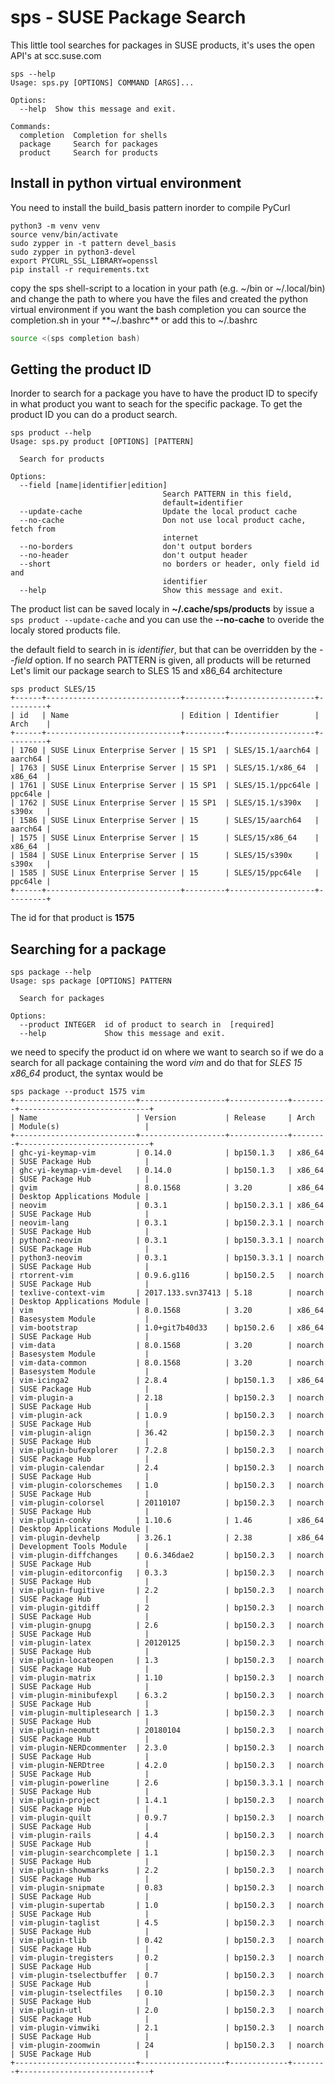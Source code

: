 # sps - SUSE Package Search
This little tool searches for packages in SUSE products, it's uses the open API's at scc.suse.com

```
sps --help
Usage: sps.py [OPTIONS] COMMAND [ARGS]...

Options:
  --help  Show this message and exit.

Commands:
  completion  Completion for shells
  package     Search for packages
  product     Search for products
```

## Install in python virtual environment
You need to install the build_basis pattern inorder to compile PyCurl
```
python3 -m venv venv
source venv/bin/activate
sudo zypper in -t pattern devel_basis
sudo zypper in python3-devel
export PYCURL_SSL_LIBRARY=openssl
pip install -r requirements.txt
```

copy the sps shell-script to a location in your path (e.g. ~/bin or ~/.local/bin) and change the path to where you have the files and created the python virtual environment
if you want the bash completion you can source the completion.sh in your **~/.bashrc**
or add this to ~/.bashrc
```bash
source <(sps completion bash)
```


## Getting the product ID
Inorder to search for a package you have to have the product ID to specify in what product you want to seach for the specific package.
To get the product ID you can do a product search.
```
sps product --help
Usage: sps.py product [OPTIONS] [PATTERN]

  Search for products

Options:
  --field [name|identifier|edition]
                                  Search PATTERN in this field,
                                  default=identifier
  --update-cache                  Update the local product cache
  --no-cache                      Don not use local product cache, fetch from
                                  internet
  --no-borders                    don't output borders
  --no-header                     don't output header
  --short                         no borders or header, only field id and
                                  identifier
  --help                          Show this message and exit.

```
The product list can be saved localy in **~/.cache/sps/products** by issue a `sps product --update-cache` and you can use the **--no-cache** to overide the localy stored products file.

the default field to search in is *identifier*, but that can be overridden by the *--field* option.
If no search PATTERN is given, all products will be returned
Let's limit our package search to SLES 15 and x86_64 architecture
```
sps product SLES/15
+------+------------------------------+---------+-------------------+---------+
| id   | Name                         | Edition | Identifier        | Arch    |
+------+------------------------------+---------+-------------------+---------+
| 1760 | SUSE Linux Enterprise Server | 15 SP1  | SLES/15.1/aarch64 | aarch64 |
| 1763 | SUSE Linux Enterprise Server | 15 SP1  | SLES/15.1/x86_64  | x86_64  |
| 1761 | SUSE Linux Enterprise Server | 15 SP1  | SLES/15.1/ppc64le | ppc64le |
| 1762 | SUSE Linux Enterprise Server | 15 SP1  | SLES/15.1/s390x   | s390x   |
| 1586 | SUSE Linux Enterprise Server | 15      | SLES/15/aarch64   | aarch64 |
| 1575 | SUSE Linux Enterprise Server | 15      | SLES/15/x86_64    | x86_64  |
| 1584 | SUSE Linux Enterprise Server | 15      | SLES/15/s390x     | s390x   |
| 1585 | SUSE Linux Enterprise Server | 15      | SLES/15/ppc64le   | ppc64le |
+------+------------------------------+---------+-------------------+---------+
```
The id for that product is **1575**

## Searching for a package
```
sps package --help
Usage: sps package [OPTIONS] PATTERN

  Search for packages

Options:
  --product INTEGER  id of product to search in  [required]
  --help             Show this message and exit.
```

we need to specify the product id on where we want to search so if we do a search for all package containing the word *vim* and  do that for *SLES 15 x86_64* product, the syntax would be
```
sps package --product 1575 vim 
+---------------------------+-------------------+-------------+--------+-----------------------------+
| Name                      | Version           | Release     | Arch   | Module(s)                   |
+---------------------------+-------------------+-------------+--------+-----------------------------+
| ghc-yi-keymap-vim         | 0.14.0            | bp150.1.3   | x86_64 | SUSE Package Hub            |
| ghc-yi-keymap-vim-devel   | 0.14.0            | bp150.1.3   | x86_64 | SUSE Package Hub            |
| gvim                      | 8.0.1568          | 3.20        | x86_64 | Desktop Applications Module |
| neovim                    | 0.3.1             | bp150.2.3.1 | x86_64 | SUSE Package Hub            |
| neovim-lang               | 0.3.1             | bp150.2.3.1 | noarch | SUSE Package Hub            |
| python2-neovim            | 0.3.1             | bp150.3.3.1 | noarch | SUSE Package Hub            |
| python3-neovim            | 0.3.1             | bp150.3.3.1 | noarch | SUSE Package Hub            |
| rtorrent-vim              | 0.9.6.g116        | bp150.2.5   | noarch | SUSE Package Hub            |
| texlive-context-vim       | 2017.133.svn37413 | 5.18        | noarch | Desktop Applications Module |
| vim                       | 8.0.1568          | 3.20        | x86_64 | Basesystem Module           |
| vim-bootstrap             | 1.0+git7b40d33    | bp150.2.6   | x86_64 | SUSE Package Hub            |
| vim-data                  | 8.0.1568          | 3.20        | noarch | Basesystem Module           |
| vim-data-common           | 8.0.1568          | 3.20        | noarch | Basesystem Module           |
| vim-icinga2               | 2.8.4             | bp150.1.3   | x86_64 | SUSE Package Hub            |
| vim-plugin-a              | 2.18              | bp150.2.3   | noarch | SUSE Package Hub            |
| vim-plugin-ack            | 1.0.9             | bp150.2.3   | noarch | SUSE Package Hub            |
| vim-plugin-align          | 36.42             | bp150.2.3   | noarch | SUSE Package Hub            |
| vim-plugin-bufexplorer    | 7.2.8             | bp150.2.3   | noarch | SUSE Package Hub            |
| vim-plugin-calendar       | 2.4               | bp150.2.3   | noarch | SUSE Package Hub            |
| vim-plugin-colorschemes   | 1.0               | bp150.2.3   | noarch | SUSE Package Hub            |
| vim-plugin-colorsel       | 20110107          | bp150.2.3   | noarch | SUSE Package Hub            |
| vim-plugin-conky          | 1.10.6            | 1.46        | x86_64 | Desktop Applications Module |
| vim-plugin-devhelp        | 3.26.1            | 2.38        | x86_64 | Development Tools Module    |
| vim-plugin-diffchanges    | 0.6.346dae2       | bp150.2.3   | noarch | SUSE Package Hub            |
| vim-plugin-editorconfig   | 0.3.3             | bp150.2.3   | noarch | SUSE Package Hub            |
| vim-plugin-fugitive       | 2.2               | bp150.2.3   | noarch | SUSE Package Hub            |
| vim-plugin-gitdiff        | 2                 | bp150.2.3   | noarch | SUSE Package Hub            |
| vim-plugin-gnupg          | 2.6               | bp150.2.3   | noarch | SUSE Package Hub            |
| vim-plugin-latex          | 20120125          | bp150.2.3   | noarch | SUSE Package Hub            |
| vim-plugin-locateopen     | 1.3               | bp150.2.3   | noarch | SUSE Package Hub            |
| vim-plugin-matrix         | 1.10              | bp150.2.3   | noarch | SUSE Package Hub            |
| vim-plugin-minibufexpl    | 6.3.2             | bp150.2.3   | noarch | SUSE Package Hub            |
| vim-plugin-multiplesearch | 1.3               | bp150.2.3   | noarch | SUSE Package Hub            |
| vim-plugin-neomutt        | 20180104          | bp150.2.3   | noarch | SUSE Package Hub            |
| vim-plugin-NERDcommenter  | 2.3.0             | bp150.2.3   | noarch | SUSE Package Hub            |
| vim-plugin-NERDtree       | 4.2.0             | bp150.2.3   | noarch | SUSE Package Hub            |
| vim-plugin-powerline      | 2.6               | bp150.3.3.1 | noarch | SUSE Package Hub            |
| vim-plugin-project        | 1.4.1             | bp150.2.3   | noarch | SUSE Package Hub            |
| vim-plugin-quilt          | 0.9.7             | bp150.2.3   | noarch | SUSE Package Hub            |
| vim-plugin-rails          | 4.4               | bp150.2.3   | noarch | SUSE Package Hub            |
| vim-plugin-searchcomplete | 1.1               | bp150.2.3   | noarch | SUSE Package Hub            |
| vim-plugin-showmarks      | 2.2               | bp150.2.3   | noarch | SUSE Package Hub            |
| vim-plugin-snipmate       | 0.83              | bp150.2.3   | noarch | SUSE Package Hub            |
| vim-plugin-supertab       | 1.0               | bp150.2.3   | noarch | SUSE Package Hub            |
| vim-plugin-taglist        | 4.5               | bp150.2.3   | noarch | SUSE Package Hub            |
| vim-plugin-tlib           | 0.42              | bp150.2.3   | noarch | SUSE Package Hub            |
| vim-plugin-tregisters     | 0.2               | bp150.2.3   | noarch | SUSE Package Hub            |
| vim-plugin-tselectbuffer  | 0.7               | bp150.2.3   | noarch | SUSE Package Hub            |
| vim-plugin-tselectfiles   | 0.10              | bp150.2.3   | noarch | SUSE Package Hub            |
| vim-plugin-utl            | 2.0               | bp150.2.3   | noarch | SUSE Package Hub            |
| vim-plugin-vimwiki        | 2.1               | bp150.2.3   | noarch | SUSE Package Hub            |
| vim-plugin-zoomwin        | 24                | bp150.2.3   | noarch | SUSE Package Hub            |
+---------------------------+-------------------+-------------+--------+-----------------------------+
```
